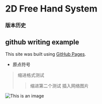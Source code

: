 # 2D Free Hand System 


### 版本历史 




## github writing example 
This site was built using [GitHub Pages](https://pages.github.com/).
*  原点符号
>  缩进格式测试
>>  缩进第二个测试
插入网络图片

![This is an image](https://myoctocat.com/assets/images/base-octocat.svg) 
